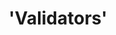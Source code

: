 ---
guid: "8554D3A8-21EA-417F-8F1C-2952EF35EF45"
title: '''Validators'''
description: '''Explore the possible implications of increasing the stakes for Ethereum
  validators from 32 ETH to 2048 ETH. Would fewer validators be a positive or negative
  development? Join us as we debate auto-compounding staking payments and the future
  of privacy!'''
pubDate: "Tue, 4 Jul 2023 18:00:00 -0400"
itunes-explicit: "no"
itunes-episode: 83
itunes-episodeType: full

# More info
youtube-full: https://www.youtube.com/watch?v=ybgQuRcz9sg
discussion: https://twitter.com/fulldecent/status/1676467070446231552

# Timeline
timeline:
  - seconds: 0
    title: Intro
  - seconds: 74
    title: The Ethereum Illuminatti
  - seconds: 245
    title: Auto compounding staking
  - seconds: 449
    title: End of privacy
  - seconds: 616
    title: World peace
  - seconds: 1027
    title: Ronin, validator diversity

# File information
enclosure-url: "https://media.phor.net/csh/2023-07-04-episode-83.m4a"
enclosure-length: UPDATE ME
enclosure-type: "audio/x-m4a"
itunes-duration: UPDATE ME

# CSH information
badges:
  - type: stayed-to-end
    recipient: fulldecent
  - type: stayed-to-end
    recipient: '037'
  - type: stayed-to-end
    recipient: BestRabbiEver
  - type: stayed-to-end
    recipient: dtedesco1
  - type: stayed-to-end
    recipient: yodude38
  - type: stayed-to-end
    recipient: Legend
  - type: stayed-to-end
    recipient: VjDeliria
  - type: stayed-to-end
    recipient: TheMiamiApe
---
